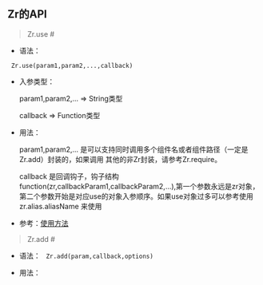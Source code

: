 Zr的API
---
> Zr.use <span id="use">#</span>

- 语法：

` Zr.use(param1,param2,...,callback)`

- 入参类型：

   param1,param2,... => String类型
   
   callback => Function类型

- 用法：
  
  param1,param2,... 是可以支持同时调用多个组件名或者组件路径（一定是Zr.add）封装的，如果调用
  其他的非Zr封装，请参考Zr.require。
  
  callback 是回调钩子，钩子结构function(zr,callbackParam1,callbackParam2,...),第一个参数永远是zr对象，
  第二个参数开始是对应use的对象入参顺序。如果use对象过多可以参考使用zr.alias.aliasName 来使用
  
   
   
   
   

- 参考：[使用方法](//github.com/guguaihaha/zr-engine/issues/4)

> Zr.add <span id="add">#</span>

- 语法：
` Zr.add(param,callback,options)`

- 用法：
  

